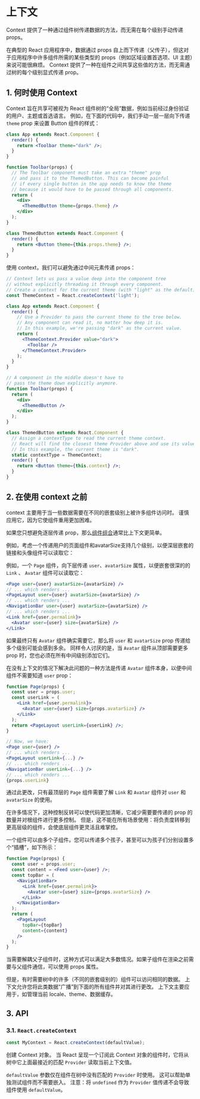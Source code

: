# 上下文

Context 提供了一种通过组件树传递数据的方法，而无需在每个级别手动传递 props。

在典型的 React 应用程序中，数据通过 props 自上而下传递（父传子），但这对于应用程序中许多组件所需的某些类型的 props（例如区域设置首选项、UI 主题）来说可能很麻烦。 Context 提供了一种在组件之间共享这些值的方法，而无需通过树的每个级别显式传递 prop。

## 1. 何时使用 Context

Context 旨在共享可被视为 React 组件树的“全局”数据，例如当前经过身份验证的用户、主题或首选语言。 例如，在下面的代码中，我们手动一层一层向下传递 `theme` prop 来设置 Button 组件的样式：

```jsx
class App extends React.Component {
  render() {
    return <Toolbar theme="dark" />;
  }
}

function Toolbar(props) {
  // The Toolbar component must take an extra "theme" prop
  // and pass it to the ThemedButton. This can become painful
  // if every single button in the app needs to know the theme
  // because it would have to be passed through all components.
  return (
    <div>
      <ThemedButton theme={props.theme} />
    </div>
  );
}

class ThemedButton extends React.Component {
  render() {
    return <Button theme={this.props.theme} />;
  }
}
```

使用 context，我们可以避免通过中间元素传递 props：

```jsx
// Context lets us pass a value deep into the component tree
// without explicitly threading it through every component.
// Create a context for the current theme (with "light" as the default).
const ThemeContext = React.createContext('light');

class App extends React.Component {
  render() {
    // Use a Provider to pass the current theme to the tree below.
    // Any component can read it, no matter how deep it is.
    // In this example, we're passing "dark" as the current value.
    return (
      <ThemeContext.Provider value="dark">
        <Toolbar />
      </ThemeContext.Provider>
    );
  }
}

// A component in the middle doesn't have to
// pass the theme down explicitly anymore.
function Toolbar(props) {
  return (
    <div>
      <ThemedButton />
    </div>
  );
}

class ThemedButton extends React.Component {
  // Assign a contextType to read the current theme context.
  // React will find the closest theme Provider above and use its value.
  // In this example, the current theme is "dark".
  static contextType = ThemeContext;
  render() {
    return <Button theme={this.context} />;
  }
}
```

## 2. 在使用 context 之前

context 主要用于当一些数据需要在不同的嵌套级别上被许多组件访问时。 谨慎应用它，因为它使组件重用更加困难。

如果您只想避免逐层传递 prop，那么[组件组合](https://reactjs.org/docs/composition-vs-inheritance.html)通常比上下文更简单。

例如，考虑一个传递用户的页面组件和avatarSize支持几个级别，以便深层嵌套的链接和头像组件可以读取它：

例如，一个 `Page` 组件，向下层传递 `user`、`avatarSize` 属性，以便嵌套很深的的 `Link` 、 `Avatar` 组件可以读取它：

```jsx
<Page user={user} avatarSize={avatarSize} />
// ... which renders ...
<PageLayout user={user} avatarSize={avatarSize} />
// ... which renders ...
<NavigationBar user={user} avatarSize={avatarSize} />
// ... which renders ...
<Link href={user.permalink}>
  <Avatar user={user} size={avatarSize} />
</Link>
```

如果最终只有 `Avatar` 组件确实需要它，那么将 `user` 和 `avatarSize` prop 传递给多个级别可能会感到多余。 同样令人讨厌的是，当 `Avatar` 组件从顶部需要更多 prop 时，您也必须在所有中间级别添加它们。

在没有上下文的情况下解决此问题的一种方法是传递 `Avatar` 组件本身，以便中间组件不需要知道 `user` prop：

```jsx
function Page(props) {
  const user = props.user;
  const userLink = (
    <Link href={user.permalink}>
      <Avatar user={user} size={props.avatarSize} />
    </Link>
  );
  return <PageLayout userLink={userLink} />;
}

// Now, we have:
<Page user={user} />
// ... which renders ...
<PageLayout userLink={...} />
// ... which renders ...
<NavigationBar userLink={...} />
// ... which renders ...
{props.userLink}
```

通过此更改，只有最顶层的 `Page` 组件需要了解 `Link` 和 `Avatar` 组件对 `user` 和 `avatarSize` 的使用。

在许多情况下，这种控制反转可以使代码更加清晰，它减少需要要传递的 prop 的数量并对根组件进行更多控制。 但是，这不能在所有场景使用：将负责度转移到更高层级的组件，会使底层组件更灵活且难掌控。

一个组件可以由多个子组件。您可以传递多个孩子，甚至可以为孩子们分别设置多个“插槽”，如下所示：

```jsx
function Page(props) {
  const user = props.user;
  const content = <Feed user={user} />;
  const topBar = (
    <NavigationBar>
      <Link href={user.permalink}>
        <Avatar user={user} size={props.avatarSize} />
      </Link>
    </NavigationBar>
  );
  return (
    <PageLayout
      topBar={topBar}
      content={content}
    />
  );
}
```

当需要解耦父子组件时，这种方式可以满足大多数情况。如果子组件在渲染之前需要与父组件通信，可以使用 props 属性。

但是，有时需要树中的许多（不同的嵌套级别的）组件可以访问相同的数据。 上下文允许您将此类数据“广播”到下面的所有组件并对其进行更改。 上下文主要应用于，如管理当前 locale、theme、数据缓存。

## 3. API

### 3.1. `React.createContext`

```jsx
const MyContext = React.createContext(defaultValue);
```

创建 Context 对象。 当 React 呈现一个订阅此 Context 对象的组件时，它将从树中它上面最接近的匹配 `Provider` 读取当前上下文值。

`defaultValue` 参数仅在组件在树中没有匹配的 `Provider` 时使用。 这可以帮助单独测试组件而不需要嵌入。 注意：将 `undefined` 作为 `Provider` 值传递不会导致组件使用 `defaultValue`。